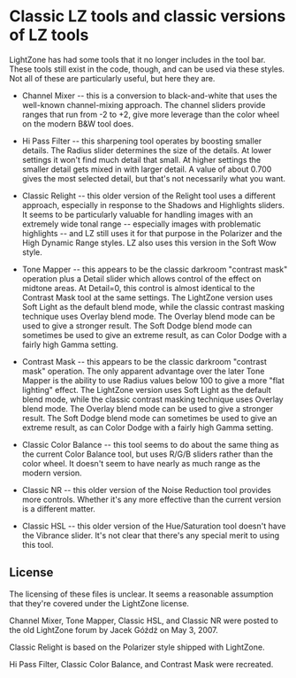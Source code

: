 # Classic LZ tools and classic versions of LZ tools

LightZone has had some tools that it no longer includes in the tool bar.
These tools still exist in the code, though,
and can be used via these styles.
Not all of these are particularly useful, but here they are.

* Channel Mixer -- this is a conversion to black-and-white
that uses the well-known channel-mixing approach.
The channel sliders provide ranges that run from -2 to +2,
give more leverage than the color wheel on the modern B&W tool does.

* Hi Pass Filter -- this sharpening tool operates by boosting smaller details.
The Radius slider determines the size of the details.
At lower settings it won't find much detail that small.
At higher settings the smaller detail gets mixed in with larger detail.
A value of about 0.700 gives the most selected detail,
but that's not necessarily what you want.

* Classic Relight -- this older version of the Relight tool uses a different
approach, especially in response to the Shadows and Highlights sliders.
It seems to be particularly valuable for handling images
with an extremely wide tonal range
-- especially images with problematic highlights --
and LZ still uses it for that purpose in the
Polarizer and the High Dynamic Range styles.
LZ also uses this version in the Soft Wow style.

* Tone Mapper -- this appears to be
the classic darkroom "contrast mask" operation
plus a Detail slider which allows control of the effect on midtone areas.
At Detail=0, this control is almost identical
to the Contrast Mask tool at the same settings.
The LightZone version uses Soft Light as the default blend mode,
while the classic contrast masking technique uses Overlay blend mode.
The Overlay blend mode can be used to give a stronger result.
The Soft Dodge blend mode can sometimes be used to give an extreme result,
as can Color Dodge with a fairly high Gamma setting.

* Contrast Mask -- this appears to be
the classic darkroom "contrast mask" operation.
The only apparent advantage over the later Tone Mapper
is the ability to use Radius values below 100
to give a more "flat lighting" effect.
The LightZone version uses Soft Light as the default blend mode,
while the classic contrast masking technique uses Overlay blend mode.
The Overlay blend mode can be used to give a stronger result.
The Soft Dodge blend mode can sometimes be used to give an extreme result,
as can Color Dodge with a fairly high Gamma setting.

* Classic Color Balance -- this tool seems to do about the same thing
as the current Color Balance tool,
but uses R/G/B sliders rather than the color wheel.
It doesn't seem to have nearly as much range as the modern version.

* Classic NR -- this older version of the Noise Reduction tool
provides more controls.
Whether it's any more effective than the current version is a different matter.

* Classic HSL -- this older version of the Hue/Saturation tool
doesn't have the Vibrance slider.
It's not clear that there's any special merit to using this tool.

## License

The licensing of these files is unclear.
It seems a reasonable assumption that they're covered
under the LightZone license.

Channel Mixer, Tone Mapper, Classic HSL, and Classic NR
were posted to the old LightZone forum
by Jacek Góźdź on May 3, 2007.

Classic Relight is based on the Polarizer style shipped with LightZone.

Hi Pass Filter, Classic Color Balance, and Contrast Mask were recreated.
